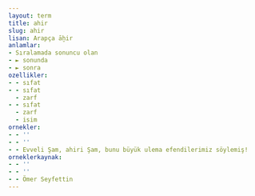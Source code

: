 ```yaml
---
layout: term
title: ahir
slug: ahir
lisan: Arapça āḫir
anlamlar:
- Sıralamada sonuncu olan
- ► sonunda
- ► sonra
ozellikler:
- - sıfat
- - sıfat
  - zarf
- - sıfat
  - zarf
  - isim
ornekler:
- - ''
- - ''
- - Evveli Şam, ahiri Şam, bunu büyük ulema efendilerimiz söylemiş!
orneklerkaynak:
- - ''
- - ''
- - Ömer Seyfettin
---
```

